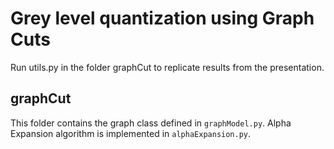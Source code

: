 # Grey level quantization using Graph Cuts
Run utils.py in the folder graphCut to replicate results from the presentation. 

## graphCut
This folder contains the graph class defined in `graphModel.py`. Alpha Expansion algorithm is implemented in `alphaExpansion.py`. 
